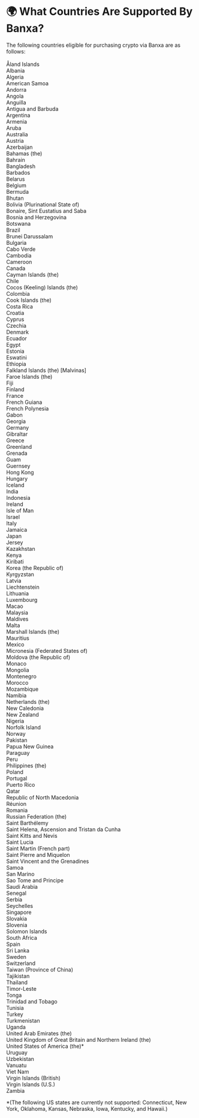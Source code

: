 # 🌍 What Countries Are Supported By Banxa?

The following countries eligible for purchasing crypto via Banxa are as follows:\
\
Åland Islands\
Albania\
Algeria\
American Samoa\
Andorra\
Angola\
Anguilla\
Antigua and Barbuda\
Argentina\
Armenia\
Aruba\
Australia\
Austria\
Azerbaijan\
Bahamas (the)\
Bahrain\
Bangladesh\
Barbados\
Belarus\
Belgium\
Bermuda\
Bhutan\
Bolivia (Plurinational State of)\
Bonaire, Sint Eustatius and Saba\
Bosnia and Herzegovina\
Botswana\
Brazil\
Brunei Darussalam\
Bulgaria\
Cabo Verde\
Cambodia\
Cameroon\
Canada\
Cayman Islands (the)\
Chile\
Cocos (Keeling) Islands (the)\
Colombia\
Cook Islands (the)\
Costa Rica\
Croatia\
Cyprus\
Czechia\
Denmark\
Ecuador\
Egypt\
Estonia\
Eswatini\
Ethiopia\
Falkland Islands (the) \[Malvinas]\
Faroe Islands (the)\
Fiji\
Finland\
France\
French Guiana\
French Polynesia\
Gabon\
Georgia\
Germany\
Gibraltar\
Greece\
Greenland\
Grenada\
Guam\
Guernsey\
Hong Kong\
Hungary\
Iceland\
India\
Indonesia\
Ireland\
Isle of Man\
Israel\
Italy\
Jamaica\
Japan\
Jersey\
Kazakhstan\
Kenya\
Kiribati\
Korea (the Republic of)\
Kyrgyzstan\
Latvia\
Liechtenstein\
Lithuania\
Luxembourg\
Macao\
Malaysia\
Maldives\
Malta\
Marshall Islands (the)\
Mauritius\
Mexico\
Micronesia (Federated States of)\
Moldova (the Republic of)\
Monaco\
Mongolia\
Montenegro\
Morocco\
Mozambique\
Namibia\
Netherlands (the)\
New Caledonia\
New Zealand\
Nigeria\
Norfolk Island\
Norway\
Pakistan\
Papua New Guinea\
Paraguay\
Peru\
Philippines (the)\
Poland\
Portugal\
Puerto Rico\
Qatar\
Republic of North Macedonia\
Réunion\
Romania\
Russian Federation (the)\
Saint Barthélemy\
Saint Helena, Ascension and Tristan da Cunha\
Saint Kitts and Nevis\
Saint Lucia\
Saint Martin (French part)\
Saint Pierre and Miquelon\
Saint Vincent and the Grenadines\
Samoa\
San Marino\
Sao Tome and Principe\
Saudi Arabia\
Senegal\
Serbia\
Seychelles\
Singapore\
Slovakia\
Slovenia\
Solomon Islands\
South Africa\
Spain\
Sri Lanka\
Sweden\
Switzerland\
Taiwan (Province of China)\
Tajikistan\
Thailand\
Timor-Leste\
Tonga\
Trinidad and Tobago\
Tunisia\
Turkey\
Turkmenistan\
Uganda\
United Arab Emirates (the)\
United Kingdom of Great Britain and Northern Ireland (the)\
United States of America (the)\*\
Uruguay\
Uzbekistan\
Vanuatu\
Viet Nam\
Virgin Islands (British)\
Virgin Islands (U.S.)\
Zambia

\*(The following US states are currently not supported: Connecticut, New York, Oklahoma, Kansas, Nebraska, Iowa, Kentucky, and Hawaii.)
